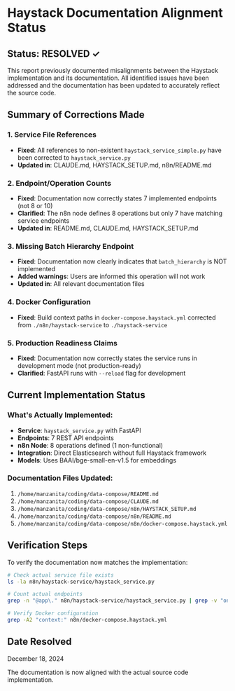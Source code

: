 # Haystack Documentation Alignment Status

## Status: RESOLVED ✓

This report previously documented misalignments between the Haystack implementation and its documentation. All identified issues have been addressed and the documentation has been updated to accurately reflect the source code.

## Summary of Corrections Made

### 1. **Service File References**
- **Fixed**: All references to non-existent `haystack_service_simple.py` have been corrected to `haystack_service.py`
- **Updated in**: CLAUDE.md, HAYSTACK_SETUP.md, n8n/README.md

### 2. **Endpoint/Operation Counts**
- **Fixed**: Documentation now correctly states 7 implemented endpoints (not 8 or 10)
- **Clarified**: The n8n node defines 8 operations but only 7 have matching service endpoints
- **Updated in**: README.md, CLAUDE.md, HAYSTACK_SETUP.md

### 3. **Missing Batch Hierarchy Endpoint**
- **Fixed**: Documentation now clearly indicates that `batch_hierarchy` is NOT implemented
- **Added warnings**: Users are informed this operation will not work
- **Updated in**: All relevant documentation files

### 4. **Docker Configuration**
- **Fixed**: Build context paths in `docker-compose.haystack.yml` corrected from `./n8n/haystack-service` to `./haystack-service`

### 5. **Production Readiness Claims**
- **Fixed**: Documentation now correctly states the service runs in development mode (not production-ready)
- **Clarified**: FastAPI runs with `--reload` flag for development

## Current Implementation Status

### What's Actually Implemented:
- **Service**: `haystack_service.py` with FastAPI
- **Endpoints**: 7 REST API endpoints
- **n8n Node**: 8 operations defined (1 non-functional)
- **Integration**: Direct Elasticsearch without full Haystack framework
- **Models**: Uses BAAI/bge-small-en-v1.5 for embeddings

### Documentation Files Updated:
1. `/home/manzanita/coding/data-compose/README.md`
2. `/home/manzanita/coding/data-compose/CLAUDE.md`
3. `/home/manzanita/coding/data-compose/n8n/HAYSTACK_SETUP.md`
4. `/home/manzanita/coding/data-compose/n8n/README.md`
5. `/home/manzanita/coding/data-compose/n8n/docker-compose.haystack.yml`

## Verification Steps

To verify the documentation now matches the implementation:
```bash
# Check actual service file exists
ls -la n8n/haystack-service/haystack_service.py

# Count actual endpoints
grep -n "@app\." n8n/haystack-service/haystack_service.py | grep -v "on_event"

# Verify Docker configuration
grep -A2 "context:" n8n/docker-compose.haystack.yml
```

## Date Resolved
December 18, 2024

The documentation is now aligned with the actual source code implementation.